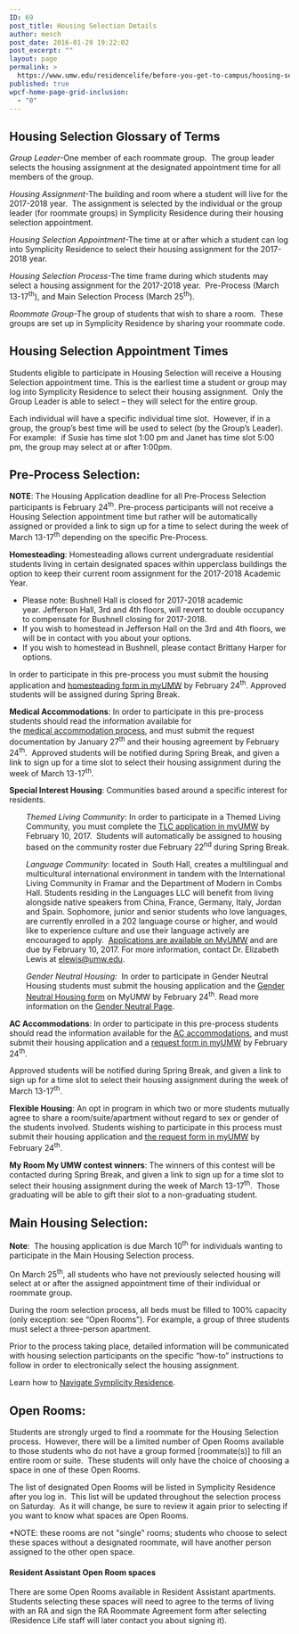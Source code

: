 ```yaml
---
ID: 69
post_title: Housing Selection Details
author: mesch
post_date: 2016-01-29 19:22:02
post_excerpt: ""
layout: page
permalink: >
  https://www.umw.edu/residencelife/before-you-get-to-campus/housing-selection/details/
published: true
wpcf-home-page-grid-inclusion:
  - "0"
---
```

<h2><strong>Housing Selection Glossary of Terms</strong></h2>
<em>Group Leader</em>-One member of each roommate group.  The group leader selects the housing assignment at the designated appointment time for all members of the group.

<em>Housing Assignment</em>-The building and room where a student will live for the 2017-2018 year.  The assignment is selected by the individual or the group leader (for roommate groups) in Symplicity Residence during their housing selection appointment.

<em>Housing Selection Appointment</em>-The time at or after which a student can log into Symplicity Residence to select their housing assignment for the 2017-2018 year.

<em>Housing Selection Process</em>-The time frame during which students may select a housing assignment for the 2017-2018 year.  Pre-Process (March 13-17<sup>th</sup>), and Main Selection Process (March 25<sup>th</sup>).

<em>Roommate Group</em>-The group of students that wish to share a room.  These groups are set up in Symplicity Residence by sharing your roommate code.
<h2><strong>Housing Selection Appointment Times</strong></h2>
Students eligible to participate in Housing Selection will receive a Housing Selection appointment time. This is the earliest time a student or group may log into Symplicity Residence to select their housing assignment.  Only the Group Leader is able to select – they will select for the entire group.

Each individual will have a specific individual time slot.  However, if in a group, the group’s best time will be used to select (by the Group’s Leader).  For example:  if Susie has time slot 1:00 pm and Janet has time slot 5:00 pm, the group may select at or after 1:00pm.
<h2><strong>Pre-Process Selection:</strong></h2>
<strong>NOTE</strong>: The Housing Application deadline for all Pre-Process Selection participants is February 24<sup>th</sup>. Pre-process participants will not receive a Housing Selection appointment time but rather will be automatically assigned or provided a link to sign up for a time to select during the week of March 13-17<sup>th</sup> depending on the specific Pre-Process.

<strong>Homesteading</strong>: Homesteading allows current undergraduate residential students living in certain designated spaces within upperclass buildings the option to keep their current room assignment for the 2017-2018 Academic Year.
<ul>
 	<li>Please note: Bushnell Hall is closed for 2017-2018 academic year. Jefferson Hall, 3rd and 4th floors, will revert to double occupancy to compensate for Bushnell closing for 2017-2018.</li>
 	<li>If you wish to homestead in Jefferson Hall on the 3rd and 4th floors, we will be in contact with you about your options.</li>
 	<li>If you wish to homestead in Bushnell, please contact Brittany Harper for options.</li>
</ul>
In order to participate in this pre-process you must submit the housing application and <a href="https://orgsync.com/59554/forms/66700">homesteading form in myUMW</a> by February 24<sup>th</sup>. Approved students will be assigned during Spring Break.

<strong>Medical Accommodations</strong>: In order to participate in this pre-process students should read the information available for the <a href="http://academics.umw.edu/disability/accommodations/housing-accommodations/">medical accommodation process</a>, and must submit the request documentation by January 27<sup>th</sup> and their housing agreement by February 24<sup>th</sup>.  Approved students will be notified during Spring Break, and given a link to sign up for a time slot to select their housing assignment during the week of March 13-17<sup>th</sup>.

<strong>Special Interest Housing</strong>: Communities based around a specific interest for residents.
<p style="padding-left: 30px"><em>Themed Living Community</em>: In order to participate in a Themed Living Community, you must complete the <a href="https://orgsync.com/59554/forms/166472">TLC application in myUMW</a> by February 10, 2017.  Students will automatically be assigned to housing based on the community roster due February 22<sup>nd</sup> during Spring Break.</p>
<p style="padding-left: 30px"><em>Language Community</em>: <span class="s1">located in  South Hall, creates a multilingual and multicultural international environment in tandem with the International Living Community in Framar and the Department of Modern in Combs Hall. Students residing in the Languages LLC will benefit from living alongside native speakers from China, France, Germany, Italy, Jordan and Spain. Sophomore, junior and senior students who love languages, are currently enrolled in a 202 language course or higher, and would like to experience culture and use their language actively are encouraged to apply.  <a href="https://orgsync.com/127624/forms">Applications are available on MyUMW</a> and are due by February 10, 2017. For more information, contact Dr. Elizabeth Lewis at <a href="mailto:elewis@umw.edu"><span class="s3">elewis@umw.edu</span></a>.</span></p>
<p style="padding-left: 30px"><em>Gender Neutral Housing:</em>  In order to participate in Gender Neutral Housing students must submit the housing application and the <a href="https://orgsync.com/59554/forms/128691">Gender Neutral Housing form</a> on MyUMW by February 24<sup>th</sup>. Read more information on the <a href="http://www.umw.edu/residencelife/on-campus/life/tlcs/gender-neutral-housing-community/">Gender Neutral Page</a>.</p>
<strong>AC Accommodations</strong>: In order to participate in this pre-process students should read the information available for the <a href="http://students.umw.edu/residencelife/airconditionedhousing/">AC accommodations</a>, and must submit their housing application and a <a href="https://orgsync.com/59554/forms/87507">request form in myUMW</a> by February 24<sup>th</sup>.

Approved students will be notified during Spring Break, and given a link to sign up for a time slot to select their housing assignment during the week of March 13-17<sup>th</sup>.

<strong>Flexible Housing</strong>: An opt in program in which two or more students mutually agree to share a room/suite/apartment without regard to sex or gender of the students involved. Students wishing to participate in this process must submit their housing application and <a href="https://orgsync.com/59554/forms/241622">the request form in myUMW</a> by February 24<sup>th</sup>.

<strong>My Room My UMW contest winners</strong>: The winners of this contest will be contacted during Spring Break, and given a link to sign up for a time slot to select their housing assignment during the week of March 13-17<sup>th</sup>.  Those graduating will be able to gift their slot to a non-graduating student.
<h2><strong>Main Housing Selection:</strong></h2>
<strong>Note</strong>:  The housing application is due March 10<sup>th</sup> for individuals wanting to participate in the Main Housing Selection process.

On March 25<sup>th</sup>, all students who have not previously selected housing will select at or after the assigned appointment time of their individual or roommate group.

During the room selection process, all beds must be filled to 100% capacity (only exception: see “Open Rooms”). For example, a group of three students must select a three-person apartment.

Prior to the process taking place, detailed information will be communicated with housing selection participants on the specific “how-to” instructions to follow in order to electronically select the housing assignment.

Learn how to <a href="http://www.umw.edu/residencelife/before-you-get-to-campus/housing-selection/navigating-symplicity/">Navigate Symplicity Residence</a>.
<h2><strong>Open Rooms:</strong></h2>
Students are strongly urged to find a roommate for the Housing Selection process.  However, there will be a limited number of Open Rooms available to those students who do not have a group formed [roommate(s)] to fill an entire room or suite.  These students will only have the choice of choosing a space in one of these Open Rooms.

The list of designated Open Rooms will be listed in Symplicity Residence after you log in.  This list will be updated throughout the selection process on Saturday.  As it will change, be sure to review it again prior to selecting if you want to know what spaces are Open Rooms.

*NOTE: these rooms are not "single" rooms; students who choose to select these spaces without a designated roommate, will have another person assigned to the other open space.
<h4>Resident Assistant Open Room spaces</h4>
There are some Open Rooms available in Resident Assistant apartments.  Students selecting these spaces will need to agree to the terms of living with an RA and sign the RA Roommate Agreement form after selecting (Residence Life staff will later contact you about signing it).